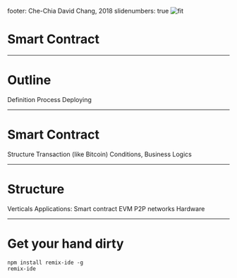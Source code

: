 footer: Che-Chia David Chang, 2018
slidenumbers: true
![fit](docker.png)

# Smart Contract

---

# Outline

Definition
Process
Deploying

---

# Smart Contract

Structure
Transaction (like Bitcoin)
Conditions, Business Logics

---

# Structure

Verticals
Applications: Smart contract
EVM
P2P networks
Hardware

---

# Get your hand dirty

```
npm install remix-ide -g
remix-ide
```
